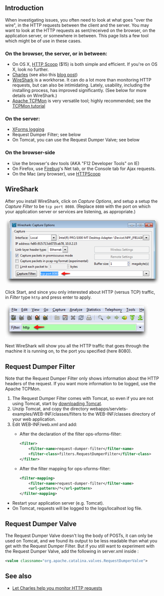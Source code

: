 

## Introduction

When investigating issues, you often need to look at what goes "over the wire", in the HTTP requests between the client and the server. You may want to look at the HTTP requests as sent/received on the browser, on the application server, or somewhere in between. This page lists a few tool which might be of use in these cases.

### On the browser, the server, or in between:

* On OS X, [HTTP Scoop][1] ($15) is both simple and efficient. If you're on OS X, look no further.
* [Charles][2] (see also this [blog post][3])
* [WireShark][4] is a workhorse. It can do a lot more than monitoring HTTP requests, but can also be intimidating. Lately, usability, including the installing process, has improved significantly. (See below for more details on WireShark.)
* [Apache TCPMon][5] is very versatile tool; highly recommended; see the [TCPMon tutorial][6]

### On the server:

* [XForms logging][7]
* Request Dumper Filter; see below
* On Tomcat, you can use the Request Dumper Valve; see below

### On the browser-side

* Use the browser's dev tools (AKA "F12 Developer Tools" on IE)
* On Firefox, use [Firebug][8]'s Net tab, or the Console tab for Ajax requests.
* On the Mac (any browser), use [HTTPScoop][1]

## WireShark

After you install WireShark, click on _Capture Options_, and setup a setup the _Capture Filter_ to be `tcp port 8080`. (Replace `8080` with the port on which your application server or services are listening, as appropriate.)

![](images/wireshark-capture-filter.png)

Click Start, and since you only interested about HTTP (versus TCP) traffic, in _Filter_ type `http` and press enter to apply.

![](images/wireshark-filter.png)

Next WireShark will show you all the HTTP traffic that goes through the machine it is running on, to the port you specified (here 8080).

## Request Dumper Filter

Note that the Request Dumper Filter only shows information about the HTTP headers of the request. If you want more information to be logged, use the Apache TCPMon.

1. The Request Dumper Filter comes with Tomcat, so even if you are not using Tomcat, start by [downloading Tomcat][11].
2. Unzip Tomcat, and copy the directory webapps/servlets-examples/WEB-INF/classes/filters to the WEB-INF/classes directory of your web application.
3. Edit WEB-INF/web.xml and add:
    * After the declaration of the filter ops-xforms-filter:

        ```xml
        <filter>
            <filter-name>request-dumper-filter</filter-name>
            <filter-class>filters.RequestDumperFilter</filter-class>
        </filter>
        ```

    * After the filter mapping for ops-xforms-filter:

        ```xml
        <filter-mapping>
            <filter-name>request-dumper-filter</filter-name>
            <url-pattern>/*</url-pattern>
        </filter-mapping>
        ```

* Restart your application server (e.g. Tomcat).
* On Tomcat, requests will be logged to the logs/localhost log file.

## Request Dumper Valve

The Request Dumper Valve doesn't log the body of POSTs, it can only be used on Tomcat, and we found its output to be less readable than what you get with the Request Dumper Filter. But if you still want to experiment with the Request Dumper Valve, add the following in server.xml inside <engine>:

```xml
<valve classname="org.apache.catalina.valves.RequestDumperValve">
```

## See also

- [Let Charles help you monitor HTTP requests](http://blog.orbeon.com/2013/04/let-charles-help-you-monitor-http.html)

[1]: http://www.tuffcode.com/
[2]: http://www.charlesproxy.com/
[3]: http://blog.orbeon.com/2013/04/let-charles-help-you-monitor-http.html
[4]: http://www.wireshark.org/
[5]: http://ws.apache.org/commons/tcpmon/
[6]: http://ws.apache.org/commons/tcpmon/tcpmontutorial.html
[7]: http://wiki.orbeon.com/forms/doc/developer-guide/xforms-logging
[8]: https://addons.mozilla.org/en-US/firefox/addon/1843
[11]: https://tomcat.apache.org/download-70.cgi
